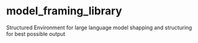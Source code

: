 # model_framing_library
Structured Environment for large language model shapping and structuring for best possible output 
